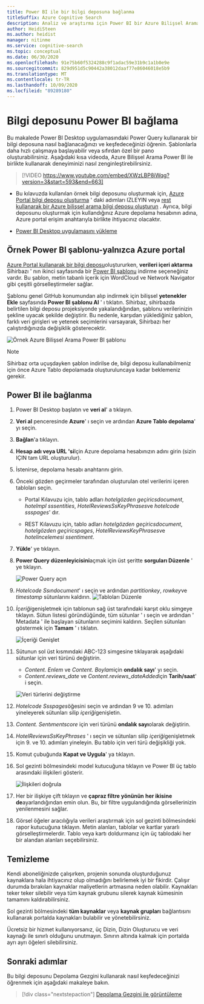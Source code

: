 ```yaml
---
title: Power BI ile bir bilgi deposuna bağlanma
titleSuffix: Azure Cognitive Search
description: Analiz ve araştırma için Power BI bir Azure Bilişsel Arama bilgi deposu bağlayın.
author: HeidiSteen
ms.author: heidist
manager: nitinme
ms.service: cognitive-search
ms.topic: conceptual
ms.date: 06/30/2020
ms.openlocfilehash: 91e75b60f5324288c9f1adac59e31b9c1a1b0e9e
ms.sourcegitcommit: 829d951d5c90442a38012daaf77e86046018e5b9
ms.translationtype: MT
ms.contentlocale: tr-TR
ms.lasthandoff: 10/09/2020
ms.locfileid: "89289180"
---
```

# <a name="connect-a-knowledge-store-with-power-bi"></a>Bilgi deposunu Power BI bağlama

Bu makalede Power BI Desktop uygulamasındaki Power Query kullanarak bir bilgi deposuna nasıl bağlanacağınızı ve keşfedeceğinizi öğrenin. Şablonlarla daha hızlı çalışmaya başlayabilir veya sıfırdan özel bir pano oluşturabilirsiniz. Aşağıdaki kısa videoda, Azure Bilişsel Arama Power BI ile birlikte kullanarak deneyiminizi nasıl zenginleştirebilirsiniz.


> [!VIDEO https://www.youtube.com/embed/XWzLBP8iWqg?version=3&start=593&end=663]



+ Bu kılavuzda kullanılan örnek bilgi deposunu oluşturmak için, [Azure Portal bilgi deposu oluşturma](knowledge-store-create-portal.md) ' daki adımları IZLEYIN veya [rest kullanarak bir Azure bilişsel arama bilgi deposu oluşturun](knowledge-store-create-rest.md) . Ayrıca, bilgi deposunu oluşturmak için kullandığınız Azure depolama hesabının adına, Azure portal erişim anahtarıyla birlikte ihtiyacınız olacaktır.

+ [Power BI Desktop uygulamasını yükleme](https://powerbi.microsoft.com/downloads/)

## <a name="sample-power-bi-template---azure-portal-only"></a>Örnek Power BI şablonu-yalnızca Azure portal

[Azure Portal kullanarak bir bilgi deposu](knowledge-store-create-portal.md)oluştururken, **verileri içeri aktarma** Sihirbazı ' nın ikinci sayfasında bir [Power BI şablonu](https://github.com/Azure-Samples/cognitive-search-templates) indirme seçeneğiniz vardır. Bu şablon, metin tabanlı içerik için WordCloud ve Network Navigator gibi çeşitli görselleştirmeler sağlar. 

Şablonu genel GitHub konumundan alıp indirmek için bilişsel **yetenekler Ekle** sayfasında **Power BI şablonu Al** ' ı tıklatın. Sihirbaz, sihirbazda belirtilen bilgi deposu projeksiyonde yakalandığından, şablonu verilerinizin şekline uyacak şekilde değiştirir. Bu nedenle, karşıdan yüklediğiniz şablon, farklı veri girişleri ve yetenek seçimlerini varsayarak, Sihirbazı her çalıştırdığınızda değişiklik gösterecektir.

![Örnek Azure Bilişsel Arama Power BI şablonu](media/knowledge-store-connect-power-bi/powerbi-sample-template-portal-only.png "Örnek Power BI şablonu")

> [!NOTE]
> Sihirbaz orta uçuşdayken şablon indirilse de, bilgi deposu kullanabilmeniz için önce Azure Tablo depolamada oluşturuluncaya kadar beklemeniz gerekir.

## <a name="connect-with-power-bi"></a>Power BI ile bağlanma

1. Power BI Desktop başlatın ve **veri al**' a tıklayın.

1. **Veri al** penceresinde **Azure**' ı seçin ve ardından **Azure Tablo depolama**' yı seçin.

1. **Bağlan**'a tıklayın.

1. **Hesap adı veya URL 'si**Için Azure depolama hesabınızın adını girin (sizin IÇIN tam URL oluşturulur).

1. İstenirse, depolama hesabı anahtarını girin.

1. Önceki gözden geçirmeler tarafından oluşturulan otel verilerini içeren tabloları seçin. 

   + Portal Kılavuzu için, tablo adları *hotelgözden geçiricsdocument*, *hotelmpl sssentities*, *HotelReviewsSsKeyPhrases*ve *hotelcode ssspages*' dır. 
   
   + REST Kılavuzu için, tablo adları *hotelgözden geçiricsdocument*, *hotelgözden geçiricspages*, *HotelReviewsKeyPhrases*ve *hotelincelemesi ssentiment*.

1. **Yükle**' ye tıklayın.

1. **Power Query düzenleyicisini**açmak için üst şeritte **sorguları Düzenle** ' ye tıklayın.

   ![Power Query açın](media/knowledge-store-connect-power-bi/powerbi-edit-queries.png "Power Query açın")

1. *Hotelcode Ssındocument*' ı seçin ve ardından *partitionkey*, *rowkey*ve *timestamp* sütunlarını kaldırın. 
   ![Tabloları Düzenle](media/knowledge-store-connect-power-bi/powerbi-edit-table.png "Tabloları Düzenle")

1. *İçeriği*genişletmek için tablonun sağ üst tarafındaki karşıt oklu simgeye tıklayın. Sütun listesi göründüğünde, tüm sütunlar ' ı seçin ve ardından ' Metadata ' ile başlayan sütunların seçimini kaldırın. Seçilen sütunları göstermek için **Tamam** ' ı tıklatın.

   ![İçeriği Genişlet](media/knowledge-store-connect-power-bi/powerbi-expand-content-table.png "İçeriği Genişlet")

1. Sütunun sol üst kısmındaki ABC-123 simgesine tıklayarak aşağıdaki sütunlar için veri türünü değiştirin.

   + *Content. Enlem* ve *Content. Boylam*için **ondalık sayı**' yı seçin.
   + *Content.reviews_date* ve *Content.reviews_dateAdded*için **Tarih/saat**' i seçin.

   ![Veri türlerini değiştirme](media/knowledge-store-connect-power-bi/powerbi-change-type.png "Veri türlerini değiştirme")

1. *Hotelcode Ssspages*öğesini seçin ve ardından 9 ve 10. adımları yineleyerek sütunları silip *içeriği*genişletin.
1. *Content. Sentımentscore* için veri türünü **ondalık sayı**olarak değiştirin.
1. *HotelReviewsSsKeyPhrases* ' ı seçin ve sütunları silip *içeriği*genişletmek için 9. ve 10. adımları yineleyin. Bu tablo için veri türü değişikliği yok.

1. Komut çubuğunda **Kapat ve Uygula**' ya tıklayın.

1. Sol gezinti bölmesindeki model kutucuğuna tıklayın ve Power BI üç tablo arasındaki ilişkileri gösterir.

   ![İlişkileri doğrula](media/knowledge-store-connect-power-bi/powerbi-relationships.png "İlişkileri doğrula")

1. Her bir ilişkiye çift tıklayın ve **çapraz filtre yönünün** **her ikisine de**ayarlandığından emin olun.  Bu, bir filtre uygulandığında görsellerinizin yenilenmesini sağlar.

1. Görsel öğeler aracılığıyla verileri araştırmak için sol gezinti bölmesindeki rapor kutucuğuna tıklayın. Metin alanları, tablolar ve kartlar yararlı görselleştirmelerdir. Tablo veya kartı doldurmanız için üç tablodaki her bir alandan alanları seçebilirsiniz. 

<!-- ## Try with larger data sets

We purposely kept the data set small to avoid charges for a demo walkthrough. For a more realistic experience, you can create and then attach a billable Cognitive Services resource to enable a larger number of transactions against the sentiment analyzer, keyphrase extraction, and language detector skills.

Create new containers in Azure Blob storage and upload each CSV file to its own container. Specify one of these containers in the data source creation step in Import data wizard.

| Description | Link |
|-------------|------|
| Free tier   | [HotelReviews_Free.csv](https://knowledgestoredemo.blob.core.windows.net/hotel-reviews/HotelReviews_Free.csv?st=2019-07-29T17%3A51%3A30Z&se=2021-07-30T17%3A51%3A00Z&sp=rl&sv=2018-03-28&sr=c&sig=LnWLXqFkPNeuuMgnohiz3jfW4ijePeT5m2SiQDdwDaQ%3D) |
| Small (500 Records) | [HotelReviews_Small.csv](https://knowledgestoredemo.blob.core.windows.net/hotel-reviews/HotelReviews_Small.csv?st=2019-07-29T17%3A51%3A30Z&se=2021-07-30T17%3A51%3A00Z&sp=rl&sv=2018-03-28&sr=c&sig=LnWLXqFkPNeuuMgnohiz3jfW4ijePeT5m2SiQDdwDaQ%3D) |
| Medium (6000 Records)| [HotelReviews_Medium.csv](https://knowledgestoredemo.blob.core.windows.net/hotel-reviews/HotelReviews_Medium.csv?st=2019-07-29T17%3A51%3A30Z&se=2021-07-30T17%3A51%3A00Z&sp=rl&sv=2018-03-28&sr=c&sig=LnWLXqFkPNeuuMgnohiz3jfW4ijePeT5m2SiQDdwDaQ%3D)
| Large (Full dataset 35000 Records) | [HotelReviews_Large.csv](https://knowledgestoredemo.blob.core.windows.net/hotel-reviews/HotelReviews_Large.csv?st=2019-07-29T17%3A51%3A30Z&se=2021-07-30T17%3A51%3A00Z&sp=rl&sv=2018-03-28&sr=c&sig=LnWLXqFkPNeuuMgnohiz3jfW4ijePeT5m2SiQDdwDaQ%3D). Be aware that very large data sets are expensive to process. This one costs roughly $1000 U.S dollars.|

In the enrichment step of the wizard, attach a billable [Cognitive Services](../cognitive-services/cognitive-services-apis-create-account.md) resource, created at the *S0* tier, in the same region as Azure Cognitive Search to use larger data sets. 

  ![Create a Cognitive Services resource](media/knowledge-store-connect-power-bi/create-cognitive-service.png "Create a Cognitive Services resource") -->

## <a name="clean-up"></a>Temizleme

Kendi aboneliğinizde çalışırken, projenin sonunda oluşturduğunuz kaynaklara hala ihtiyacınız olup olmadığını belirlemek iyi bir fikirdir. Çalışır durumda bırakılan kaynaklar maliyetlerin artmasına neden olabilir. Kaynakları teker teker silebilir veya tüm kaynak grubunu silerek kaynak kümesinin tamamını kaldırabilirsiniz.

Sol gezinti bölmesindeki **tüm kaynaklar** veya **kaynak grupları** bağlantısını kullanarak portalda kaynakları bulabilir ve yönetebilirsiniz.

Ücretsiz bir hizmet kullanıyorsanız, üç Dizin, Dizin Oluşturucu ve veri kaynağı ile sınırlı olduğunu unutmayın. Sınırın altında kalmak için portalda ayrı ayrı öğeleri silebilirsiniz.

## <a name="next-steps"></a>Sonraki adımlar

Bu bilgi deposunu Depolama Gezgini kullanarak nasıl keşfedeceğinizi öğrenmek için aşağıdaki makaleye bakın.

> [!div class="nextstepaction"]
> [Depolama Gezgini ile görüntüleme](knowledge-store-view-storage-explorer.md)